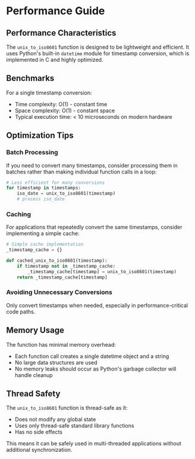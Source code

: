 # Performance Guide

## Performance Characteristics

The `unix_to_iso8601` function is designed to be lightweight and efficient. It uses Python's built-in `datetime` module for timestamp conversion, which is implemented in C and highly optimized.

## Benchmarks

For a single timestamp conversion:
- Time complexity: O(1) - constant time
- Space complexity: O(1) - constant space
- Typical execution time: < 10 microseconds on modern hardware

## Optimization Tips

### Batch Processing

If you need to convert many timestamps, consider processing them in batches rather than making individual function calls in a loop:

```python
# Less efficient for many conversions
for timestamp in timestamps:
    iso_date = unix_to_iso8601(timestamp)
    # process iso_date
```

### Caching

For applications that repeatedly convert the same timestamps, consider implementing a simple cache:

```python
# Simple cache implementation
_timestamp_cache = {}

def cached_unix_to_iso8601(timestamp):
    if timestamp not in _timestamp_cache:
        _timestamp_cache[timestamp] = unix_to_iso8601(timestamp)
    return _timestamp_cache[timestamp]
```

### Avoiding Unnecessary Conversions

Only convert timestamps when needed, especially in performance-critical code paths.

## Memory Usage

The function has minimal memory overhead:
- Each function call creates a single datetime object and a string
- No large data structures are used
- No memory leaks should occur as Python's garbage collector will handle cleanup

## Thread Safety

The `unix_to_iso8601` function is thread-safe as it:
- Does not modify any global state
- Uses only thread-safe standard library functions
- Has no side effects

This means it can be safely used in multi-threaded applications without additional synchronization.